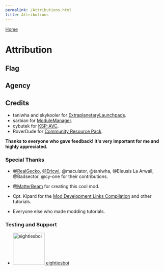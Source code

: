 ```yaml
---
permalink: /Attributions.html
title: Attributions
---
```


<!--
Attributions.md v1.0.1.0
RadialHeatShields (RHS)
created: 01 Feb 2022
updated: 27 Mar 2022
-->

[Home](https://zer0kerbal.github.io/RadialHeatShields)

# Attribution

## Flag

## Agency

## Credits

* taniwha and skykooler for [ExtraplanetaryLaunchpads](https://forum.kerbalspaceprogram.com/threads/59545).
* sarbian for [ModuleManager](https://forum.kerbalspaceprogram.com/threads/55219).
* cybutek for [KSP-AVC](https://forum.kerbalspaceprogram.com/threads/79745).
* RoverDude for [Community Resource Pack](https://forum.kerbalspaceprogram.com/index.php?/topic/83007-113-community-resource-pack-054-new-resources/).

**Thanks to everyone who gave feedback! It's very important for me and highly appreciated.**

### Special Thanks

* [@RealGecko](https://forum.kerbalspaceprogram.com/index.php?/profile/162682-realgecko/), [@Ericwi](https://forum.kerbalspaceprogram.com/index.php?/profile/152716-ericwi/), @maculator, @taniwha, @Eleusis La Arwall, @Badsector, @cy-one for their contributions.
* [@MatterBeam](https://forum.kerbalspaceprogram.com/index.php?/profile/133334-matterbeam/) for creating this cool mod.

* Cpt. Kipard for the [Mod Development Links Compilation](https://forum.kerbalspaceprogram.com/threads/94638) and other tutorials.

* Everyone else who made modding tutorials.

### Testing and Support

<ul>
  <li><a href="https://forum.kerbalspaceprogram.com/index.php?/profile/133828-eightiesboi/"><img border="0" alt="eightiesboi" src="https://kerbal-forum-uploads.s3.us-west-2.amazonaws.com/monthly_2018_01/happy_velociraptor_dinosaur_greeting_cards-r918b99ab65894a198682f360e419773a_xvuak_8byvr_512.thumb.jpg.00c28897eef8a91ee74f6cb59a9bbb5f.jpg" width="100" height="100" > eightiesboi</a></li>
</ul>

<!-- this file CC BY-NC-ND 3.0 Unported by zer0Kerbal -->
